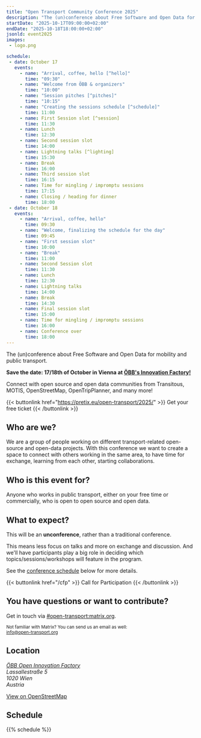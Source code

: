 ```yaml
---
title: "Open Transport Community Conference 2025"
description: "The (un)conference about Free Software and Open Data for mobility and public transport."
startDate: "2025-10-17T09:00:00+02:00"
endDate: "2025-10-18T18:00:00+02:00"
jsonld: event2025
images:
 - logo.png

schedule:
 - date: October 17
   events:
     - name: "Arrival, coffee, hello [^hello]"
       time: "09:30"
     - name: "Welcome from ÖBB & organizers"
       time: "10:00"
     - name: "Session pitches [^pitches]"
       time: "10:15"
     - name: "Creating the sessions schedule [^schedule]"
       time: 11:00
     - name: First Session slot [^session]
       time: 11:30
     - name: Lunch
       time: 12:30
     - name: Second session slot
       time: 14:00
     - name: Lightning talks [^lighting]
       time: 15:30
     - name: Break
       time: 16:00
     - name: Third session slot
       time: 16:15
     - name: Time for mingling / impromptu sessions
       time: 17:15
     - name: Closing / heading for dinner
       time: 18:00
 - date: October 18
   events:
     - name: "Arrival, coffee, hello"
       time: 09:30
     - name: "Welcome, finalizing the schedule for the day"
       time: 09:45
     - name: "First session slot"
       time: 10:00
     - name: "Break"
       time: 11:00
     - name: Second Session slot
       time: 11:30
     - name: Lunch
       time: 12:30
     - name: Lightning talks
       time: 14:00
     - name: Break
       time: 14:30
     - name: Final session slot
       time: 15:00
     - name: Time for mingling / impromptu sessions
       time: 16:00
     - name: Conference over
       time: 18:00
---
```


The (un)conference about Free Software and Open Data for mobility and public transport.

**Save the date: 17/18th of October in Vienna at [ÖBB's Innovation Factory!](https://openinnovation.oebb.at/de/spaces)**

Connect with open source and open data communities from
Transitous, MOTIS, OpenStreetMap, OpenTripPlanner, and many more!

{{< buttonlink href="https://pretix.eu/open-transport/2025/" >}}
Get your free ticket
{{< /buttonlink >}}

## Who are we?

We are a group of people working on different transport-related open-source and open-data
projects. With this conference we want to create a space to connect with others working in the
same area, to have time for exchange, learning from each other, starting collaborations.

## Who is this event for?

Anyone who works in public transport, either on your free time or commercially, who is open to open
source and open data.

## What to expect?

This will be an <b>unconference</b>, rather than a traditional conference.

This means less focus on talks and more on exchange and discussion. And we'll have participants play a big
role in deciding which topics/sessions/workshops will feature in the program.

See the <a href="#schedule">conference schedule</a> below for more details.

{{< buttonlink href="/cfp" >}}
Call for Participation
{{< /buttonlink >}}

## You have questions or want to contribute?

Get in touch via [#open-transport:matrix.org](https://matrix.to/#/#open-transport:matrix.org).

<small>Not familiar with Matrix? You can send us an email as well:<br/>
  <a href="mailto:info@open-transport.org">info@open-transport.org</a></small>

## Location

<address>

[ÖBB Open Innovation Factory](https://openinnovation.oebb.at/de/spaces)<br/>
Lassallestraße 5<br/>
1020 Wien<br/>
Austria<br/>

</address>

[View on OpenStreetMap](https://www.openstreetmap.org/relation/79528)

## Schedule

{{% schedule %}}

[^hello]:  Hi! Settle in and get comfortable :-). We'll try to have all the session proposal that have been submitted before the conference printed out and up on a wall, so that you have a chance to already read up on what is going to happen.

[^pitches]: Everybody that wants to propose a session is invited to the stage for a very short (1 min HARD limit) session pitch. We would like to hear from those that already submitted a session idea before the conference, of course, but please also come up if you had some spontaneous idea for a session!

[^schedule]: We'll probably do dot voting to gauge interest for the different proposals and then will create the schedule together on the board. We'll leave some empty slots on the second day for those session ideas that come out of the first conference day.

[^session]: Each session slot is 60 minutes. How you fill this time is up to you and your session group. You could have a big group discussion, you could split up in different breakout groups and come together again at the end, you could have one person sharing their knowledge or all try to solve some specific problem together. We would love if you could take some notes of the discussion and/or results for those that could not attend that session and post those notes to our github discussions page.

[^lighting]: There will be a sign-up paper sheet, first come first serve.
